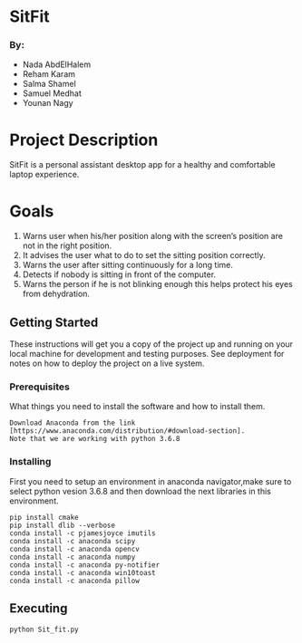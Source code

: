 # SitFit
### By:
- Nada AbdElHalem
- Reham Karam
- Salma Shamel
- Samuel Medhat
- Younan Nagy

# Project Description

SitFit is a personal assistant desktop app for a healthy and comfortable laptop experience.


# Goals

1. Warns user when his/her position along with the screen’s position are not in the right position.
2. It advises the user what to do to set the sitting position correctly.
3. Warns the user after sitting continuously for a long time.
4. Detects if nobody is sitting in front of the computer.
5. Warns the person if he is not blinking enough this helps protect his eyes from dehydration.


## Getting Started

These instructions will get you a copy of the project up and running on your local machine for development and testing purposes. See deployment for notes on how to deploy the project on a live system.

### Prerequisites

What things you need to install the software and how to install them.

```
Download Anaconda from the link [https://www.anaconda.com/distribution/#download-section].
Note that we are working with python 3.6.8
```

### Installing


First you need to setup an environment in anaconda navigator,make sure to select python vesion 3.6.8 and then download the next libraries in this environment.
```
pip install cmake
pip install dlib --verbose                                    
conda install -c pjamesjoyce imutils
conda install -c anaconda scipy
conda install -c anaconda opencv
conda install -c anaconda numpy
conda install -c anaconda py-notifier
conda install -c anaconda win10toast
conda install -c anaconda pillow
```

## Executing
```
python Sit_fit.py
```

